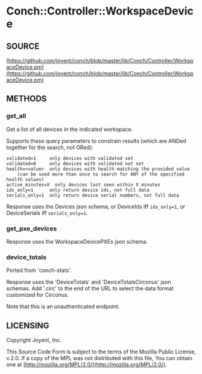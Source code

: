 # Conch::Controller::WorkspaceDevice

## SOURCE

[https://github.com/joyent/conch/blob/master/lib/Conch/Controller/WorkspaceDevice.pm](https://github.com/joyent/conch/blob/master/lib/Conch/Controller/WorkspaceDevice.pm)

## METHODS

### get\_all

Get a list of all devices in the indicated workspace.

Supports these query parameters to constrain results (which are ANDed together for the search,
not ORed):

```
validated=1     only devices with validated set
validated=0     only devices with validated not set
health=<value>  only devices with health matching the provided value
    (can be used more than once to search for ANY of the specified health values)
active_minutes=X  only devices last seen within X minutes
ids_only=1      only return device ids, not full data
serials_only=1  only return device serial numbers, not full data
```

Response uses the Devices json schema, or DeviceIds iff `ids_only=1`, or DeviceSerials iff
`serials_only=1`.

### get\_pxe\_devices

Response uses the WorkspaceDevicePXEs json schema.

### device\_totals

Ported from 'conch-stats'.

Response uses the 'DeviceTotals' and 'DeviceTotalsCirconus' json schemas.
Add '.circ' to the end of the URL to select the data format customized for Circonus.

Note that this is an unauthenticated endpoint.

## LICENSING

Copyright Joyent, Inc.

This Source Code Form is subject to the terms of the Mozilla Public License,
v.2.0. If a copy of the MPL was not distributed with this file, You can obtain
one at [http://mozilla.org/MPL/2.0/](http://mozilla.org/MPL/2.0/).
